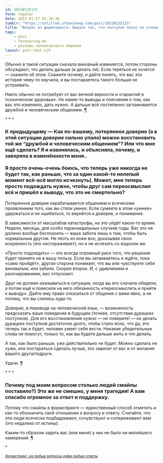 ```yaml
---
id: 16538135125
form: regular
date: 2012-01-27 01:29:36
tumblr: "https://untitled.urbansheep.com/post/16538135125"
title: "Вопрос из формспринга: Бывало так, что поступал плохо по отношению к другу/подруге, признавалась им в этом, а в итоге и сам утешения не получил (не можешь себе этого простить), и друга/подругу серьёзно отдалил от себя и, возможно, теперь вообще рискуешь потерять. Что делать?"
tags:
    - post
    - formspring.me
    - роскошь человеческого общения
layout: post-text.njk
---
```


<p>Обычно в такой ситуации сначала виновный извиняется, потом стороны обсуждают, что делать дальше (и делать ли). Если теряться не хочется — скажите об этом. Скажите почему, и дайте понять, что вас эта история чему-то научила, и вы постараетесь такого больше не устраивать.</p>

<p>Никто обычно не потребует от вас вечной верности и «гарантий в психическом здоровье». Но какие-то выводы и пояснения о том, как вас это изменило, дать нужно. А дальше всё постепенно заглаживается дружбой и человеческим общением. <a href="http://www.formspring.me/urbansheep/q/281158783621663112" rel="nofollow">¶</a></p>

<p>* * *</p>

<h3>К предыдущему — Как по-вашему, потерянное доверие (а в этой ситуации доверие сильно упало) можно восстановить той же &ldquo;дружбой и человеческим общением&rdquo;? Или что мне ещё сделать? Я и извинялась, и объясняла, почему, и заверяла в изменённости меня.. <br/><br/>
Я просто очень-очень боюсь, что теперь уже никогда не будет так, как раньше, что за один какой-то нелепый момент всё-всё могло исчезнуть(. Может, мне теперь просто подождать нужно, чтобы друг сам переосмыслил всё и пришёл к выводу, что это не смертельно?</h3>

<p>Потерянное доверие нарабатывается общением и всяческим проявлением того, как <i>вы стали умнее</i>. Если сумеете в этом «умнее» удержаться и не ошибаться, то вернётся и доверие, и понимание.</p>

<p>В зависимости от масштабов катастрофы, на это уйдёт какое-то время. Недели, месяцы, для особо параноидальных случаев годы. Вас это не должно вообще беспокоить — ваша забота лишь о том, чтобы быть нормальным другом. Не лезть из кожи вон, доказывая свою искренность (это настораживает), но и не исчезать со вздохом же.</p>

<p>«Просто подождать» — это всегда огромный риск того, что решение будет принято не в вашу пользу. Если вы затаиваетесь и ждёте, пока «само пройдёт», другая сторона понимает, что вы или чувствуете себя виноватым, или забили. Скорее второе. И, с удивлением и разочарованием, вас отпускают.</p>

<p>Друг не должен оказываться в ситуации, когда вы его сначала обидели, а потом ещё и повесили на него обязанность «переосмыслить и прийти к выводу». Дайте ему право отказаться от общения с вами явно, а не потому, что вы слились куда-то.</p>

<p>Доверие, в переводе на человеческий язык, — возможность предсказать ваше поведение в будущем (точнее, отсутствие дурацких поступков). Для его восстановления нужно — не поверите! — не делать дурацких поступков достаточно долго, чтобы стало ясно, что да, это теперь так и будет, человек умеет себя вести. Никакие убедительные слова не помогут, только то, как вы будете дальше жить и что делать.</p>

<p>А так, как было раньше, уже действительно не будет. Можно сделать не хуже, или постараться сделать лучше, это зависит от вас и от желания вашего друга/подруги.</p>

<p>Удачи. <a href="http://www.formspring.me/urbansheep/q/281180908764012822" rel="nofollow">¶</a></p>

<p>* * *</p>

<h3>Почему под моим вопросом столько людей смайлы поставило?) Это же не смешно, у меня трагедия! А вам спасибо огромное за ответ и поддержку.</h3>

<p>Потому что смайлы в формспринге — единственный способ отметить и как-то обозначить своё отношение к вопросу и ответу. Считайте, что эти люди всячески подбадривают, сочувствуют и сопереживают вам (это недалеко от истины).</p>

<p>Каким-то образом задеть вас (или меня) у них не было ни малейшего намерения. <a href="http://www.formspring.me/urbansheep/q/281427619361065201" rel="nofollow">¶</a></p>

<p>*</p>

<p class="formspringmeFooter">
    <small><a href="http://www.formspring.me/urbansheep?utm_medium=social&amp;utm_source=tumblr&amp;utm_campaign=shareanswer">Формспринг: на любые вопросы даём любые ответы</a></small>
</p>

